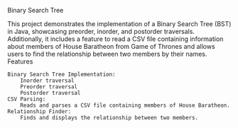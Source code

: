 Binary Search Tree 

This project demonstrates the implementation of a Binary Search Tree (BST) in Java, showcasing preorder, inorder, and postorder traversals. Additionally, it includes a feature to read a CSV file containing information about members of House Baratheon from Game of Thrones and allows users to find the relationship between two members by their names.
Features

    Binary Search Tree Implementation:
        Inorder traversal
        Preorder traversal
        Postorder traversal
    CSV Parsing:
        Reads and parses a CSV file containing members of House Baratheon.
    Relationship Finder:
        Finds and displays the relationship between two members.
